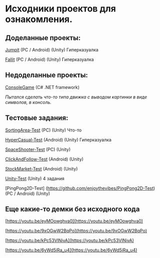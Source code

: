 # Исходники проектов для ознакомления.

## Доделанные проекты:

[Jumpit](https://github.com/enjoythevibes/Jumpit) (PC / Android) (Unity) Гиперказуалка

[Fallit](https://github.com/enjoythevibes/Fallit) (PC / Android) (Unity) Гиперказуалка

## Недоделанные проекты:

[ConsoleGame](https://github.com/enjoythevibes/ConsoleGame) (C# .NET framework)

*Пытался сделать что-то типа движка с выводом картинки в виде символов, в консоль.*

## Тестовые задания:

[SortingArea-Test](https://github.com/enjoythevibes/SortingArea-Test) (PC) (Unity) Что-то

[HyperCasual-Test](https://github.com/enjoythevibes/HyperCasual-Test) (Android) (Unity) Гиперказуалка

[SpaceShooter-Test](https://github.com/enjoythevibes/SpaceShooter-Test) (PC) (Unity)

[ClickAndFollow-Test](https://github.com/enjoythevibes/ClickAndFollow-Test) (Android) (Unity)

[StockMarket-Test](https://github.com/enjoythevibes/StockMarket-Test) (Android) (Unity) 

[Unity-Test](https://github.com/enjoythevibes/Unity-Test) (Unity) 4 задания

[PingPong2D-Test] (https://github.com/enjoythevibes/PingPong2D-Test) (PC / Android) (Unity)

## Еще какие-то демки без исходного кода

[https://youtu.be/eyMOowghva0](https://youtu.be/eyMOowghva0)

[https://youtu.be/9xOGwW2BqPo](https://youtu.be/9xOGwW2BqPo)

[https://youtu.be/kPc53VlNivA](https://youtu.be/kPc53VlNivA)

[https://youtu.be/6yWd5iRa_u4](https://youtu.be/6yWd5iRa_u4)
